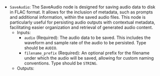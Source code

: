 - `SaveAudio`: The SaveAudio node is designed for saving audio data to disk in FLAC format. It allows for the inclusion of metadata, such as prompts and additional information, within the saved audio files. This node is particularly useful for persisting audio outputs with contextual metadata, facilitating easier organization and retrieval of generated audio content.
    - Inputs:
        - `audio` (Required): The audio data to be saved. This includes the waveform and sample rate of the audio to be persisted. Type should be `AUDIO`.
        - `filename_prefix` (Required): An optional prefix for the filename under which the audio will be saved, allowing for custom naming conventions. Type should be `STRING`.
    - Outputs:
